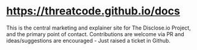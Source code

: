 # https://threatcode.github.io/docs

This is the central marketing and explainer site for The Disclose.io Project, and the primary point of contact. Contributions are welcome via PR and ideas/suggestions are encouraged - Just raised a ticket in Github.
